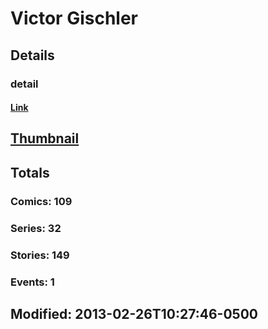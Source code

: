 # Victor  Gischler 
## Details
### detail
#### [Link](http://marvel.com/comics/creators/9647/victor_gischler?utm_campaign=apiRef&utm_source=225578a89fc76f3d20fbffda5d17a88d)
## [Thumbnail](http://i.annihil.us/u/prod/marvel/i/mg/b/c0/4bb403d9dc43a.jpg)
## Totals
### Comics: 109
### Series: 32
### Stories: 149
### Events: 1
## Modified: 2013-02-26T10:27:46-0500